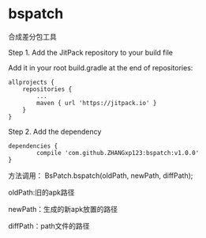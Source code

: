 # bspatch

合成差分包工具

Step 1. Add the JitPack repository to your build file 

Add it in your root build.gradle at the end of repositories:

	allprojects {
		repositories {
			...
			maven { url 'https://jitpack.io' }
		}
	}

Step 2. Add the dependency

	dependencies {
	        compile 'com.github.ZHANGxp123:bspatch:v1.0.0'
	}

方法调用：
BsPatch.bspatch(oldPath, newPath, diffPath); 

oldPath:旧的apk路径

newPath：生成的新apk放置的路径

diffPath：path文件的路径
